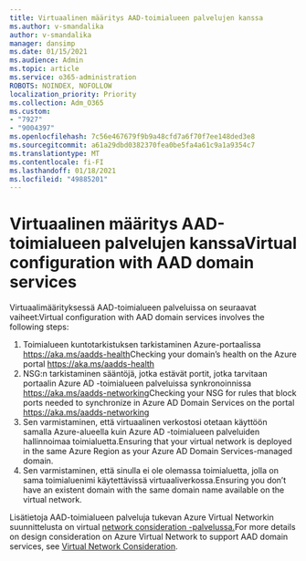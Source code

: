 ```yaml
---
title: Virtuaalinen määritys AAD-toimialueen palvelujen kanssa
ms.author: v-smandalika
author: v-smandalika
manager: dansimp
ms.date: 01/15/2021
ms.audience: Admin
ms.topic: article
ms.service: o365-administration
ROBOTS: NOINDEX, NOFOLLOW
localization_priority: Priority
ms.collection: Adm_O365
ms.custom:
- "7927"
- "9004397"
ms.openlocfilehash: 7c56e467679f9b9a48cfd7a6f70f7ee148ded3e8
ms.sourcegitcommit: a61a29dbd0382370fea0be5fa4a61c9a1a9354c7
ms.translationtype: MT
ms.contentlocale: fi-FI
ms.lasthandoff: 01/18/2021
ms.locfileid: "49885201"
---
```

# <a name="virtual-configuration-with-aad-domain-services"></a><span data-ttu-id="f0b9f-102">Virtuaalinen määritys AAD-toimialueen palvelujen kanssa</span><span class="sxs-lookup"><span data-stu-id="f0b9f-102">Virtual configuration with AAD domain services</span></span>

<span data-ttu-id="f0b9f-103">Virtuaalimäärityksessä AAD-toimialueen palveluissa on seuraavat vaiheet:</span><span class="sxs-lookup"><span data-stu-id="f0b9f-103">Virtual configuration with AAD domain services involves the following steps:</span></span> 

1. <span data-ttu-id="f0b9f-104">Toimialueen kuntotarkistuksen tarkistaminen Azure-portaalissa https://aka.ms/aadds-health</span><span class="sxs-lookup"><span data-stu-id="f0b9f-104">Checking your domain’s health on the Azure portal https://aka.ms/aadds-health</span></span>
2. <span data-ttu-id="f0b9f-105">NSG:n tarkistaminen sääntöjä, jotka estävät portit, jotka tarvitaan portaalin Azure AD -toimialueen palveluissa synkronoinnissa https://aka.ms/aadds-networking</span><span class="sxs-lookup"><span data-stu-id="f0b9f-105">Checking your NSG for rules that block ports needed to synchronize in Azure AD Domain Services on the portal https://aka.ms/aadds-networking</span></span>
3. <span data-ttu-id="f0b9f-106">Sen varmistaminen, että virtuaalinen verkostosi otetaan käyttöön samalla Azure-alueella kuin Azure AD -toimialueen palveluiden hallinnoimaa toimialuetta.</span><span class="sxs-lookup"><span data-stu-id="f0b9f-106">Ensuring that your virtual network is deployed in the same Azure Region as your Azure AD Domain Services-managed domain.</span></span>
4. <span data-ttu-id="f0b9f-107">Sen varmistaminen, että sinulla ei ole olemassa toimialuetta, jolla on sama toimialuenimi käytettävissä virtuaaliverkossa.</span><span class="sxs-lookup"><span data-stu-id="f0b9f-107">Ensuring you don’t have an existent domain with the same domain name available on the virtual network.</span></span>

<span data-ttu-id="f0b9f-108">Lisätietoja AAD-toimialueen palveluja tukevan Azure Virtual Networkin suunnittelusta on virtual [network consideration -palvelussa.](https://docs.microsoft.com/azure/active-directory-domain-services/network-considerations)</span><span class="sxs-lookup"><span data-stu-id="f0b9f-108">For more details on design consideration on Azure Virtual Network to support AAD domain services, see [Virtual Network Consideration](https://docs.microsoft.com/azure/active-directory-domain-services/network-considerations).</span></span>

